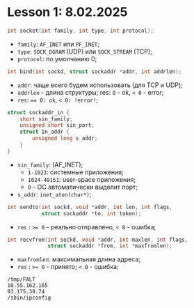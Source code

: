 # Lesson 1: 8.02.2025

```C++
int socket(int family, int type, int protocol);
```
* `family`: `AF_INET` или `PF_INET`;
* `type`: `SOCK_DGRAM` (UDP) или `SOCK_STREAM` (TCP);
* `protocol`: по умолчанию 0;


```C++
int bind(int sockd, struct sockaddr *addr, int addrlen);
```
* `addr`: чаще всего будем использовать  (для TCP и UDP); 
* `addrlen` - длина структуры; res: `0` - ok, `< 0` - error;
* `res`: `== 0: ok`, `< 0: !error!`;

```C
struct sockaddr_in {
	short sin_family;
	unsigned short sin_port;
	struct in_addr {
		unsigned long s_addr;
	}
}
```
* `sin_family`: (AF_INET);
  * `1-1023`: системные приложения;
  * `1024-49151`: user-space приложения;
  * `0` - ОС автоматически выделит порт;
* `s_addr`: `inet_aton(char*)`;

```C++
int sendto(int sockd, void *addr, int len, int flags,  
           struct sockaddr *to, int token);
```
* `res` : `>= 0` - реально отправлено, `< 0` - ошибка;

```C++
int recvfrom(int sockd, void *addr, int maxlen, int flags,              
             struct sockaddr *from, int *maxfromlen);
```
* `maxfromlen`: максимальная длина адреса;
* `res` : `>= 0` - принято; `< 0` - ошибка;

```
/tmp/FALT
10.55.162.165
93.175.30.74
/sbin/ipconfig
```
